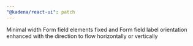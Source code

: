 ```yaml
---
"@kadena/react-ui": patch
---
```


Minimal width Form field elements fixed and Form field label orientation enhanced with the direction to flow horizontally or vertically

